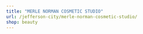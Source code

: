 ```yaml
---
title: "MERLE NORMAN COSMETIC STUDIO"
url: /jefferson-city/merle-norman-cosmetic-studio/
shop: beauty
---
```

